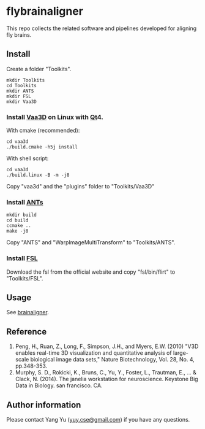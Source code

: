 # flybrainaligner

This repo collects the related software and pipelines developed for aligning fly brains.

## Install

Create a folder "Toolkits".

```
mkdir Toolkits
cd Toolkits
mkdir ANTS
mkdir FSL
mkdir Vaa3D
```

### Install [Vaa3D][] on Linux with [Qt][]4.

With cmake (recommended):
```
cd vaa3d
./build.cmake -h5j install
```

With shell script:
```
cd vaa3d
./build.linux -B -m -j8
```

Copy "vaa3d" and the "plugins" folder to "Toolkits/Vaa3D"

### Install [ANTs][]

```
mkdir build
cd build
ccmake ..
make -j8
```

Copy "ANTS" and "WarpImageMultiTransform" to "Toolkits/ANTS".

### Install [FSL][]

Download the fsl from the official website and copy "fsl/bin/flirt" to "Toolkits/FSL".

## Usage

See [brainaligner][].

## Reference
1. Peng, H., Ruan, Z., Long, F., Simpson, J.H., and Myers, E.W. (2010) "V3D enables real-time 3D visualization and quantitative analysis of large-scale biological image data sets," Nature Biotechnology, Vol. 28, No. 4, pp.348-353.
2. Murphy, S. D., Rokicki, K., Bruns, C., Yu, Y., Foster, L., Trautman, E., ... & Clack, N. (2014). The janelia workstation for neuroscience. Keystone Big Data in Biology. san francisco. CA.

## Author information
Please contact Yang Yu (yuy.cse@gmail.com) if you have any questions.

##

[Vaa3D]: http://vaa3d.org
[Qt]: https://www.qt.io
[HDF5]: https://support.hdfgroup.org/HDF5
[ANTs]: https://github.com/stnava/ANTs.git
[FSL]: https://fsl.fmrib.ox.ac.uk/fsl/fslwiki
[brainaligner]: https://github.com/gnayuy/flybrainaligner/tree/master/pipelines/brainaligner
